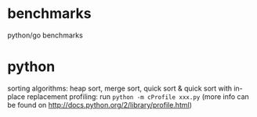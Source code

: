 benchmarks
==========

python/go benchmarks

python
======

sorting algorithms: heap sort, merge sort, quick sort & quick sort with in-place replacement
profiling: run `python -m cProfile xxx.py` (more info can be found on http://docs.python.org/2/library/profile.html)
